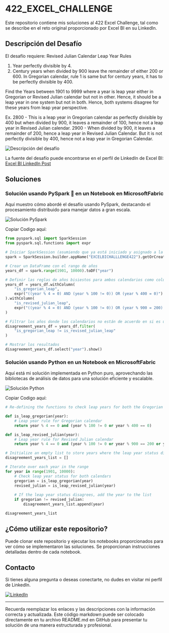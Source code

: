 # 422_EXCEL_CHALLENGE

Este repositorio contiene mis soluciones al 422 Excel Challenge, tal como se describe en el reto original proporcionado por Excel BI en su LinkedIn.

## Descripción del Desafío

El desafío requiere:
Revised Julian Calendar Leap Year Rules
1. Year perfectly divisible by 4.
2. Century years when divided by 900 leave the remainder of either 200 or 600.
In Gregorian calendar, rule 1 is same but for century years, it has to be perfectly divisible by 400. 
 
Find the Years between 1901 to 9999 where a year is leap year either in Gregorian or Revised Julian calendar but not in other. Hence, it should be a leap year in one system but not in both. Hence, both systems disagree for these years from leap year perspective.

Ex. 2800 - This is a leap year in Gregorian calendar as perfectly divisible by 400 but when divided by 900, it leaves a remainder of 100, hence not a leap year in Revised Julian calendar.
2900 - When divided by 900, it leaves a remainder of 200, hence a leap year in Revised Julian Calendar. But it is not perfectly divisible by 400, hence not a leap year in Gregorian Calendar.

![Descripción del desafío](https://github.com/cristobalsalcedo90/BI_Challenges/blob/4b14d020fa7fa47ed6492761c5a64f33bf4e2bfa/422_EXCEL_CHALLENGE/Files/ExcelBi.png)

La fuente del desafío puede encontrarse en el perfil de LinkedIn de Excel BI: [Excel BI LinkedIn Post](https://www.linkedin.com/posts/excelbi_excel-challenge-problem-activity-7178964017565032448-lzFX?utm_source=share&utm_medium=member_desktop)

## Soluciones

### Solución usando PySpark 🚀 en un Notebook en MicrosoftFabric

Aquí muestro cómo abordé el desafío usando PySpark, destacando el procesamiento distribuido para manejar datos a gran escala.

![Solución PySpark](https://github.com/cristobalsalcedo90/BI_Challenges/blob/5753259fc5fc8b86223c736ce1d6643d8aba15f3/419_EXCEL_CHALLENGE/Files/419_EXCEL_CHALLENGE_PySpark.png)

Copiar Codigo aquí:
```python
from pyspark.sql import SparkSession
from pyspark.sql.functions import expr

# Iniciar SparkSession (asumiendo que ya está iniciado y asignado a la variable `spark`)
spark = SparkSession.builder.appName("EXCELBICHALLLENGE422").getOrCreate()

# Crear un DataFrame con el rango de años
years_df = spark.range(1901, 10000).toDF("year")

# Definir las reglas de años bisiestos para ambos calendarios como columnas calculadas
years_df = years_df.withColumn(
    "is_gregorian_leap",
    expr("((year % 4 = 0) AND (year % 100 != 0)) OR (year % 400 = 0)")
).withColumn(
    "is_revised_julian_leap",
    expr("((year % 4 = 0) AND (year % 100 != 0)) OR (year % 900 = 200) OR (year % 900 = 600)")
)

# Filtrar los años donde los calendarios no están de acuerdo en si es un año bisiesto
disagreement_years_df = years_df.filter(
    "is_gregorian_leap != is_revised_julian_leap"
)

# Mostrar los resultados
disagreement_years_df.select("year").show()

```

### Solución usando Python en un Notebook en MicrosoftFabric

Aquí está mi solución implementada en Python puro, aprovechando las bibliotecas de análisis de datos para una solución eficiente y escalable.

![Solución Python](https://github.com/cristobalsalcedo90/BI_Challenges/blob/4b14d020fa7fa47ed6492761c5a64f33bf4e2bfa/422_EXCEL_CHALLENGE/Files/422_EXCEL_CHALLENGE_Python.png)

Copiar Codigo aquí:
```python
# Re-defining the functions to check leap years for both the Gregorian and Revised Julian calendars

def is_leap_gregorian(year):
    # Leap year rule for Gregorian calendar
    return year % 4 == 0 and (year % 100 != 0 or year % 400 == 0)

def is_leap_revised_julian(year):
    # Leap year rule for Revised Julian calendar
    return year % 4 == 0 and (year % 100 != 0 or year % 900 == 200 or year % 900 == 600)

# Initialize an empty list to store years where the leap year status disagrees
disagreement_years_list = []

# Iterate over each year in the range
for year in range(1901, 10000):
    # Check leap year status for both calendars
    gregorian = is_leap_gregorian(year)
    revised_julian = is_leap_revised_julian(year)
    
    # If the leap year status disagrees, add the year to the list
    if gregorian != revised_julian:
        disagreement_years_list.append(year)

disagreement_years_list

```
## ¿Cómo utilizar este repositorio?

Puede clonar este repositorio y ejecutar los notebooks proporcionados para ver cómo se implementaron las soluciones. Se proporcionan instrucciones detalladas dentro de cada notebook.

## Contacto

Si tienes alguna pregunta o deseas conectarte, no dudes en visitar mi perfil de LinkedIn.

[![LinkedIn](https://img.shields.io/badge/LinkedIn-Cristobal%20Salcedo-blue)](https://www.linkedin.com/in/cristobal-salcedo)

---

Recuerda reemplazar los enlaces y las descripciones con la información correcta y actualizada. Este código markdown puede ser colocado directamente en tu archivo README.md en GitHub para presentar tu solución de una manera estructurada y profesional.
